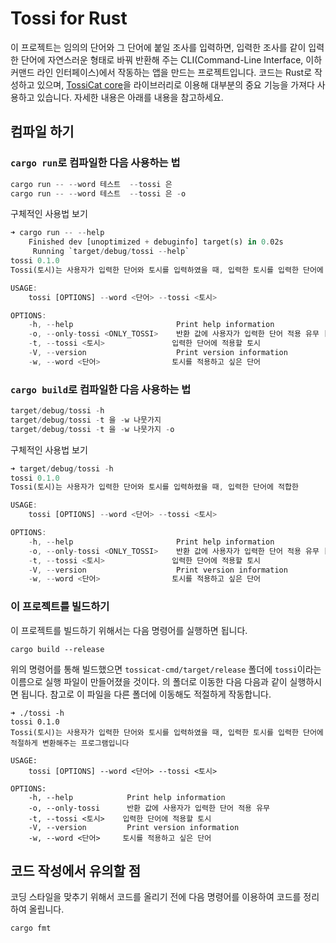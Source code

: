 # Tossi for Rust

이 프로젝트는 임의의 단어와 그 단어에 붙일 조사를 입력하면, 입력한 조사를 같이 입력한 단어에 자연스러운 형태로 바꿔 반환해 주는 CLI(Command-Line Interface, 이하 커맨드 라인 인터페이스)에서 작동하는 앱을 만드는 프로젝트입니다. 코드는 Rust로 작성하고 있으며, [TossiCat core](https://github.com/tossicat/tossicat-core)을 라이브러리로 이용해 대부분의 중요 기능을 가져다 사용하고 있습니다. 자세한 내용은 아래를 내용을 참고하세요.

## 컴파일 하기

### `cargo run`로 컴파일한 다음 사용하는 법

```rust
cargo run -- --word 테스트  --tossi 은
cargo run -- --word 테스트  --tossi 은 -o
```

구체적인 사용법 보기

```rust
➜ cargo run -- --help
    Finished dev [unoptimized + debuginfo] target(s) in 0.02s
     Running `target/debug/tossi --help`
tossi 0.1.0
Tossi(토시)는 사용자가 입력한 단어와 토시를 입력하였을 때, 입력한 토시를 입력한 단어에 적절하게 변환해주는 프로그램입니다

USAGE:
    tossi [OPTIONS] --word <단어> --tossi <토시>

OPTIONS:
    -h, --help                       Print help information
    -o, --only-tossi <ONLY_TOSSI>    반환 값에 사용자가 입력한 단어 적용 유무 [possible values: true, false]
    -t, --tossi <토시>               입력한 단어에 적용할 토시
    -V, --version                    Print version information
    -w, --word <단어>                토시를 적용하고 싶은 단어
```

### `cargo build`로 컴파일한 다음 사용하는 법

```rust
target/debug/tossi -h
target/debug/tossi -t 을 -w 나뭇가지
target/debug/tossi -t 을 -w 나뭇가지 -o
```

구체적인 사용법 보기

```rust
➜ target/debug/tossi -h
tossi 0.1.0
Tossi(토시)는 사용자가 입력한 단어와 토시를 입력하렸을 때, 입력한 단어에 적합한

USAGE:
    tossi [OPTIONS] --word <단어> --tossi <토시>

OPTIONS:
    -h, --help                       Print help information
    -o, --only-tossi <ONLY_TOSSI>    반환 값에 사용자가 입력한 단어 적용 유무 [possible values: true, false]
    -t, --tossi <토시>               입력한 단어에 적용할 토시
    -V, --version                    Print version information
    -w, --word <단어>                토시를 적용하고 싶은 단어
```

### 이 프로젝트를 빌드하기

이 프로젝트를 빌드하기 위해서는 다음 명령어를 실행하면 됩니다.

```console
cargo build --release
```

위의 명령어를 통해 빌드했으면 `tossicat-cmd/target/release` 폴더에 `tossi`이라는 이름으로 실행 파일이 만들어졌을 것이다. 의 폴더로 이동한 다음 다음과 같이 실행하시면 됩니다. 참고로 이 파일을 다른 폴더에 이동해도 적절하게 작동합니다.

```console
➜ ./tossi -h
tossi 0.1.0
Tossi(토시)는 사용자가 입력한 단어와 토시를 입력하였을 때, 입력한 토시를 입력한 단어에 적절하게 변환해주는 프로그램입니다

USAGE:
    tossi [OPTIONS] --word <단어> --tossi <토시>

OPTIONS:
    -h, --help            Print help information
    -o, --only-tossi      반환 값에 사용자가 입력한 단어 적용 유무
    -t, --tossi <토시>    입력한 단어에 적용할 토시
    -V, --version         Print version information
    -w, --word <단어>     토시를 적용하고 싶은 단어
```

## 코드 작성에서 유의할 점

코딩 스타일을 맞추기 위해서 코드를 올리기 전에 다음 명령어를 이용하여 코드를 정리하여 올립니다.

```console
cargo fmt
```
